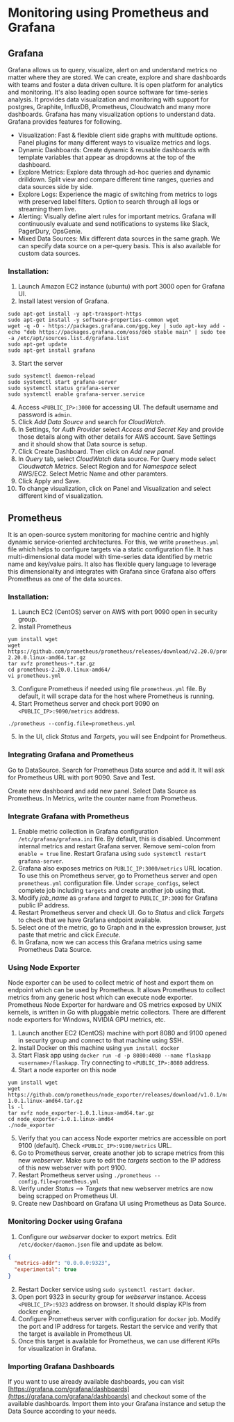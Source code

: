 # Monitoring using Prometheus and Grafana

## Grafana

Grafana allows us to query, visualize, alert on and understand metrics no matter where they are stored. We can create, explore and share dashboards with teams and foster a data driven culture. It is open platform for analytics and monitoring. It's also leading open source software for time-series analysis. It provides data visualization and monitoring with support for postgres, Graphite, InfluxDB, Prometheus, Cloudwatch and many more dashboards. Grafana has many visualization options to understand data.
Grafana provides features for following.
- Visualization: Fast & flexible client side graphs with multitude options. Panel plugins for many different ways to visualize metrics and logs.
- Dynamic Dashboards: Create dynamic & reusable dashboards with template variables that appear as dropdowns at the top of the dashboard.
- Explore Metrics: Explore data through ad-hoc queries and dynamic drilldown. Split view and compare different time ranges, queries and data sources side by side.
- Explore Logs: Experience the magic of switching from metrics to logs with preserved label filters. Option to search through all logs or streaming them live.
- Alerting: Visually define alert rules for important metrics. Grafana will continuously evaluate and send notifications to systems like Slack, PagerDury, OpsGenie.
- Mixed Data Sources: Mix different data sources in the same graph. We can specify data source on a per-query basis. This is also available for custom data sources.

### Installation:

1. Launch Amazon EC2 instance (ubuntu) with port 3000 open for Grafana UI.
2. Install latest version of Grafana.

```shell
sudo apt-get install -y apt-transport-https
sudo apt-get install -y software-properties-common wget
wget -q -O - https://packages.grafana.com/gpg.key | sudo apt-key add -
echo "deb https://packages.grafana.com/oss/deb stable main" | sudo tee -a /etc/apt/sources.list.d/grafana.list 
sudo apt-get update
sudo apt-get install grafana
```

3. Start the server

```shell
sudo systemctl daemon-reload
sudo systemctl start grafana-server
sudo systemctl status grafana-server
sudo systemctl enable grafana-server.service
```

4. Access `<PUBLIC_IP>:3000` for accessing UI. The default username and password is `admin`.
5. Click *Add Data Source* and search for *CloudWatch*.
6. In Settings, for *Auth Provider* select *Access and Secret Key* and provide those details along with other details for AWS account. Save Settings and it should show that Data source is setup.
7. Click Create Dashboard. Then click on *Add new panel*.
8. In *Query* tab, select *CloudWatch* data source. For Query mode select *Cloudwatch Metrics*. Select Region and for *Namespace* select AWS/EC2. Select Metric Name and other paramters.
9. Click Apply and Save.
10. To change visualization, click on Panel and Visualization and select different kind of visualization.

## Prometheus

It is an open-source system monitoring for machine centric and highly dynamic service-oriented architectures. For this, we write `prometheus.yml` file which helps to configure targets via a static configuration file. It has multi-dimensional data model with time-series data identified by metric name and key/value pairs. It also has flexible query language to leverage this dimensionality and integrates with Grafana since Grafana also offers Prometheus as one of the data sources.

### Installation:

1. Launch EC2 (CentOS) server on AWS with port 9090 open in security group.
2. Install Prometheus

```shell
yum install wget
wget https://github.com/prometheus/prometheus/releases/download/v2.20.0/prometheus-2.20.0.linux-amd64.tar.gz
tar xvfz prometheus-*.tar.gz
cd prometheus-2.20.0.linux-amd64/
vi prometheus.yml
```

3. Configure Prometheus if needed using file `prometheus.yml` file. By default, it will scrape data for the host where Prometheus is running.
4. Start Prometheus server and check port 9090 on `<PUBLIC_IP>:9090/metrics` address.

```shell
./prometheus --config.file=prometheus.yml
```
5. In the UI, click *Status* and *Targets*, you will see Endpoint for Prometheus.

### Integrating Grafana and Prometheus

Go to DataSource. Search for Prometheus Data source and add it. It will ask for Prometheus URL with port 9090. Save and Test.

Create new dashboard and add new panel. Select Data Source as Prometheus. 
In Metrics, write the counter name from Prometheus.

### Integrate Grafana with Prometheus

1. Enable metric collection in Grafana configuration `/etc/grafana/grafana.ini` file. By default, this is disabled. Uncomment internal metrics and restart Grafana server. Remove semi-colon from `enable = true` line. Restart Grafana using `sudo systemctl restart grafana-server`.
2. Grafana also exposes metrics on `PUBLIC_IP:3000/metrics` URL location. To use this on Prometheus server, go to Prometheus server and open `prometheus.yml` configuration file. Under `scrape_configs`, select complete job including `targets` and create another job using that. 
3. Modify *job_name* as `grafana` and *target* to `PUBLIC_IP:3000` for Grafana public IP address.
4. Restart Prometheus server and check UI. Go to *Status* and click *Targets* to check that we have Grafana endpoint available.
5. Select one of the metric, go to Graph and in the expression browser, just paste that metric and click *Execute*.
6. In Grafana, now we can access this Grafana metrics using same Prometheus Data Source.

### Using Node Exporter

Node exporter can be used to collect metric of host and export them on endpoint which can be used by Prometheus. It allows Prometheus to collect metrics from any generic host which can execute node exporter. Prometheus Node Exporter for hardware and OS metrics exposed by UNIX kernels, is written in Go with pluggable metric collectors. There are different node exporters for Windows, NVIDIA GPU metrics, etc.

1. Launch another EC2 (CentOS) machine with port 8080 and 9100 opened in security group and connect to that machine using SSH.
2. Install Docker on this machine using `yum install docker`
3. Start Flask app using `docker run -d -p 8080:4080 --name flaskapp <username>/flaskapp`. Try connecting to `<PUBLIC_IP>:8080` address.
4. Start a node exporter on this node

```shell
yum install wget
wget https://github.com/prometheus/node_exporter/releases/download/v1.0.1/node_exporter-1.0.1.linux-amd64.tar.gz
ls -l
tar xvfz node_exporter-1.0.1.linux-amd64.tar.gz
cd node_exporter-1.0.1.linux-amd64
./node_exporter
```

5. Verify that you can access Node exporter metrics are accessible on port 9100 (default). Check `<PUBLIC_IP>:9100/metrics` URL.
6. Go to Prometheus server, create another job to scrape metrics from this new *webserver*. Make sure to edit the *targets* section to the IP address of this new webserver with port 9100.
7. Restart Prometheus server using `./prometheus --config.file=prometheus.yml`
8. Verify under *Status* --> *Targets* that new webserver metrics are now being scrapped on Prometheus UI.
9. Create new Dashboard on Grafana UI using Prometheus as Data Source.


### Monitoring Docker using Grafana

1. Configure our *webserver* docker to export metrics. Edit `/etc/docker/daemon.json` file and update as below.

```json
{
  "metrics-addr": "0.0.0.0:9323",
  "experimental": true
}
```

2. Restart Docker service using `sudo systemctl restart docker`.
3. Open port 9323 in security group for *webserver* instance. Access `<PUBLIC_IP>:9323` address on browser. It should display KPIs from docker engine.
4. Configure Prometheus server with configuration for `docker` job. Modify the port and IP address for targets. Restart the service and verify that the target is available in Prometheus UI.
5. Once this target is available for Prometheus, we can use different KPIs for visualization in Grafana.

### Importing Grafana Dashboards

If you want to use already available dashboards, you can visit [https://grafana.com/grafana/dashboards](https://grafana.com/grafana/dashboards) and checkout some of the available dashboards. Import them into your Grafana instance and setup the Data Source according to your needs.